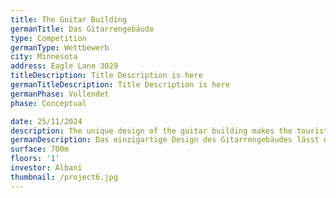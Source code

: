 ```yaml
---
title: The Guitar Building
germanTitle: Das Gitarrengebäude
type: Competition
germanType: Wettbewerb
city: Minnesota
address: Eagle Lane 3029
titleDescription: Title Description is here
germanTitleDescription: Title Description is here
germanPhase: Vollendet
phase: Conceptual

date: 25/11/2024
description: The unique design of the guitar building makes the tourists go crazy !!!
germanDescription: Das einzigartige Design des Gitarrengebäudes lässt die Touristen verrückt werden !!!
surface: 700m
floors: '1'
investor: Albani
thumbnail: /project6.jpg
---
```

